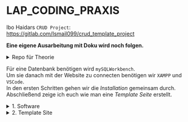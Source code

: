 # LAP_CODING_PRAXIS
Ibo Haidars ``CRUD Project``: https://gitlab.com/Ismail099/crud_template_project

**Eine eigene Ausarbeitung mit Doku wird noch folgen.**

<details>
  <summary>Repo für Theorie</summary>
  https://github.com/LeonDiendorfer/LAP_Coding_Theorie
</details>

Für eine Datenbank benötigen wird ``mySQLWorkbench``.  
Um sie danach mit der Website zu connecten benötigen wir ``XAMPP`` und ``VSCode``.  
In den ersten Schritten gehen wir die *Installation* gemeinsam durch.   
Abschließend zeige ich euch wie man eine *Template Seite* erstellt.  

<details>
<summary> 1. Software</summary>

  
1. XAMPP installieren

  
2. Apache und MySQL starten  

3. localhost/phpmyadmin in Browser eingeben

4. DB anlegen
   
![grafik](https://github.com/LeonDiendorfer/LAP_CODING_PRAXIS/assets/77973255/2e33a0ca-715c-4249-9301-44a6a6c7a22e)

---

1. Jetbrains Toolbox installieren für IDE

    (Geht ohne Account ;) )
   https://www.jetbrains.com/de-de/fleet/download/#section=windows

2. Fleet installieren

   
   ![grafik](https://github.com/LeonDiendorfer/LAP_CODING_PRAXIS/assets/77973255/ab8ca506-e52c-470c-86df-35a29d94bb49)

   

</details>


<details>
<summary> 2. Template Site</summary>

</details>
